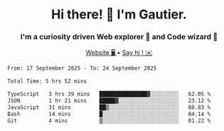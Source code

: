 <h1 align="center">Hi there! 👋 I'm Gautier.</h1>
<h3 align="center">I'm a curiosity driven Web explorer 🚀 and Code wizard 🧙</h3>

<p align="center">
  <a href="https://xisabla.github.io/">Website 🖥️ </a> •
  <a href="mailto:xisabla.dev@gmail.com">Say hi ! ✉️</a>
</p>

<!--START_SECTION:waka-->

```txt
From: 17 September 2025 - To: 24 September 2025

Total Time: 5 hrs 52 mins

TypeScript   3 hrs 39 mins   ███████████████▓░░░░░░░░░   62.05 %
JSON         1 hr 21 mins    █████▓░░░░░░░░░░░░░░░░░░░   23.12 %
JavaScript   31 mins         ██▒░░░░░░░░░░░░░░░░░░░░░░   08.83 %
Bash         14 mins         █░░░░░░░░░░░░░░░░░░░░░░░░   04.14 %
Git          4 mins          ▒░░░░░░░░░░░░░░░░░░░░░░░░   01.22 %
```

<!--END_SECTION:waka-->
